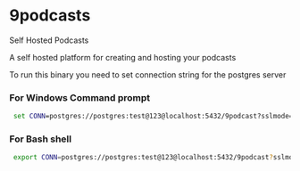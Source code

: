 # 9podcasts
Self Hosted Podcasts

A self hosted platform for creating and hosting your podcasts

To run this binary you need to set connection string for the postgres server

### For Windows Command prompt
```cmd
 set CONN=postgres://postgres:test@123@localhost:5432/9podcast?sslmode=disable

```

### For Bash shell
```bash
 export CONN=postgres://postgres:test@123@localhost:5432/9podcast?sslmode=disable
```
